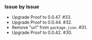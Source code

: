 ### Issue by Issue

 * Upgrade Proof to 0.0.47. #33.
 * Upgrade Proof to 0.0.44. #32.
 * Remove "url" from `package.json`. #31.
 * Upgrade Proof to 0.0.42. #30.
